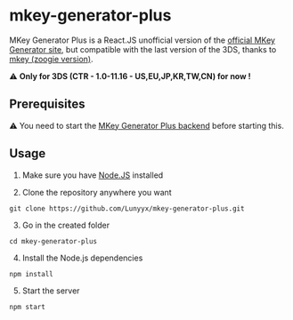 # mkey-generator-plus

MKey Generator Plus is a React.JS unofficial version of the [official MKey Generator site](https://mkey.salthax.org/), but compatible with the last version of the 3DS, thanks to [mkey (zoogie version)](https://github.com/zoogie/mkey).

⚠ **Only for 3DS (CTR - 1.0-11.16 - US,EU,JP,KR,TW,CN) for now !**

## Prerequisites

⚠ You need to start the [MKey Generator Plus backend](https://github.com/Lunyyx/mkey-generator-plus-backend/edit/master/README.md) before starting this.

## Usage

1. Make sure you have [Node.JS](https://nodejs.org/en/download/) installed

2. Clone the repository anywhere you want
```shell
git clone https://github.com/Lunyyx/mkey-generator-plus.git
```

3. Go in the created folder
```
cd mkey-generator-plus
```

4. Install the Node.js dependencies 
```
npm install
```

5. Start the server
```
npm start
```
